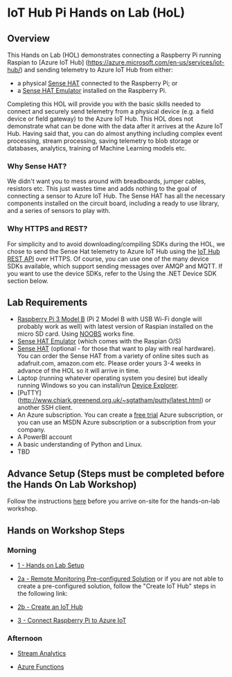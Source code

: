 # IoT Hub Pi Hands on Lab (HoL)

## Overview
This Hands on Lab (HOL) demonstrates connecting a Raspberry Pi running Raspian to [Azure IoT Hub] (https://azure.microsoft.com/en-us/services/iot-hub/) and sending telemetry to Azure IoT Hub from either:
- a physical [Sense HAT](https://www.raspberrypi.org/products/sense-hat/) connected to the Raspberry Pi; or
- a [Sense HAT Emulator](https://www.raspberrypi.org/blog/sense-hat-emulator/) installed on the Raspberry Pi.

Completing this HOL will provide you with the basic skills needed to connect and securely send telemetry from a physical device (e.g. a field device or field gateway) to the Azure IoT Hub. This HOL does not demonstrate what can be done with the data after it arrives at the Azure IoT Hub. Having said that, you can do almost anything including complex event processing, stream processing, saving telemetry to blob storage or databases, analytics, training of Machine Learning models etc.

### Why Sense HAT?
We didn't want you to mess around with breadboards, jumper cables, resistors etc. This just wastes time and adds nothing to the goal of connecting a sensor to Azure IoT Hub. The Sense HAT has all the necessary components installed on the circuit board, including a ready to use library, and a series of sensors to play with.

### Why HTTPS and REST?
For simplicity and to avoid downloading/compiling SDKs during the HOL, we chose to send the Sense Hat telemetry to Azure IoT Hub using the [IoT Hub REST API](https://docs.microsoft.com/en-us/rest/api/iothub/) over HTTPS. Of course, you can use one of the many device SDKs available, which support sending messages over AMQP and MQTT. If you want to use the device SDKs, refer to the Using the .NET Device SDK section below.

## Lab Requirements
- [Raspberry Pi 3 Model B](https://www.raspberrypi.org/products/raspberry-pi-3-model-b/) (Pi 2 Model B with USB Wi-Fi dongle will probably work as well) with latest version of Raspian installed on the micro SD card. Using [NOOBS](https://www.raspberrypi.org/downloads/noobs/) works fine. 
- [Sense HAT Emulator](https://www.raspberrypi.org/blog/sense-hat-emulator/) (which comes with the Raspian O/S)
- [Sense HAT](https://www.raspberrypi.org/products/sense-hat/) (optional - for those that want to play with real hardware). You can order the Sense HAT from a variety of online sites such as adafruit.com, amazon.com etc. Please order yours 3-4 weeks in advance of the HOL so it will arrive in time.
- Laptop (running whatever operating system you desire) but ideally running Windows so you can install/run [Device Explorer](https://github.com/Azure/azure-iot-sdks/releases/download/2016-11-17/SetupDeviceExplorer.msi). 
- [PuTTY] (http://www.chiark.greenend.org.uk/~sgtatham/putty/latest.html) or another SSH client.
- An Azure subscription. You can create a [free trial](https://azure.microsoft.com/en-us/free/?b=17.01) Azure subscription, or you can use an MSDN Azure subscription or a subscription from your company. 
- A PowerBI account 
- A basic understanding of Python and Linux.
- TBD

## Advance Setup (Steps must be completed before the Hands On Lab Workshop)

Follow the instructions [here](/Prep) before you arrive on-site for the hands-on-lab workshop. 


## Hands on Workshop Steps

### Morning

 * [1 - Hands on Lab Setup](/1)

 * [2a - Remote Monitoring Pre-configured Solution](/2/AzureIoTPCS.md)
or if you are not able to create a pre-configured solution, follow the "Create IoT Hub" steps in the following link:
 * [2b - Create an IoT Hub](2/CreateIoTHub.md)
 * [3 - Connect Raspberry Pi to Azure IoT](/3)

### Afternoon

 * [Stream Analytics](/StreamAnalytics)

 * [Azure Functions](/AzureFunction)
